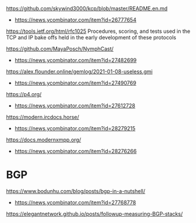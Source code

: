 https://github.com/skywind3000/kcp/blob/master/README.en.md
* https://news.ycombinator.com/item?id=26777654

https://tools.ietf.org/html/rfc1025 Procedures, scoring, and tests used
in the TCP and IP bake offs held in the early development of these
protocols

https://github.com/MayaPosch/NymphCast/
* https://news.ycombinator.com/item?id=27482699

https://alex.flounder.online/gemlog/2021-01-08-useless.gmi
* https://news.ycombinator.com/item?id=27490769


https://p4.org/
* https://news.ycombinator.com/item?id=27612728

https://modern.ircdocs.horse/
* https://news.ycombinator.com/item?id=28279215

https://docs.modernxmpp.org/
* https://news.ycombinator.com/item?id=28276266

# BGP
https://www.bodunhu.com/blog/posts/bgp-in-a-nutshell/
* https://news.ycombinator.com/item?id=27768778

https://elegantnetwork.github.io/posts/followup-measuring-BGP-stacks/
